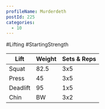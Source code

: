 ```yaml
---
profileName: Murderdeth
postId: 225
categories:
  - 10
---
```

#Lifting #StartingStrength

| Lift | Weight | Sets & Reps |
| --- | --- | --- |
| Squat | 82.5 | 3x5 |
| Press | 45 | 3x5 |
| Deadlift | 95 | 1x5 |
| Chin | BW | 3x2 |


